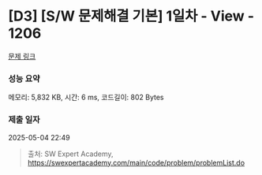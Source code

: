 # [D3] [S/W 문제해결 기본] 1일차 - View - 1206 

[문제 링크](https://swexpertacademy.com/main/code/problem/problemDetail.do?contestProbId=AV134DPqAA8CFAYh) 

### 성능 요약

메모리: 5,832 KB, 시간: 6 ms, 코드길이: 802 Bytes

### 제출 일자

2025-05-04 22:49



> 출처: SW Expert Academy, https://swexpertacademy.com/main/code/problem/problemList.do